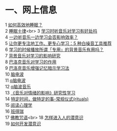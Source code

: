 一、网上信息
=====
1 [如何高效地睡眠？](http://www.zhihu.com/question/19551007)<br>
2 [睡眠十律](http://baike.baidu.com/link?url=uKJgaj8mu6u1CCFjhfPa2MZVId3wjgsdOY44HlA85-N128qYKs7FBhHUskUTFgLROO5A18FHwneR3T66Wd8Uu_)<br>
3 [学习时听音乐对学习有好处吗](http://zhidao.baidu.com/link?url=cFXC2bELKqdLMO4UPnAdZ8eez1YtRy9fhaTSV7MhzdvwinQn4wNDLWYSga7k_U2_2DZtsXisHCwVT2vQgwXysq)<br>
4 [一边听音乐一边学习会否影响效率？ ](http://www.zhihu.com/question/20276743)<br>
5 [让你更专注地工作、更专心学习：5 种白噪音工具推荐](http://sspai.com/27971/)<br>
6 [学习的时候播放所谓「专用」的背景音乐有用吗？ ](http://www.zhihu.com/question/20236766)<br>
7 [背景音乐对学习的影响研究 ](http://wenku.baidu.com/link?url=K9Lc1iIgI954wdXInGD9kXnbtWNZ25ONwSGRo3VmZ72h40xqlN_juF6gc_KQVLGnWH-Enc5wQdDVxmBPxMg0dUIVU8A40YnmveA4ipAyKlm)<br>
8 [巴洛克音乐对学习的作用](http://blog.sina.com.cn/s/blog_5cd4d9b90100ctyf.html)<br>
9 [巴洛克音乐增强记忆暗示学习法](http://www.jiyifa.com/qianneng/kaifa/78468.html)<br>
10 [脑电波](http://baike.baidu.com/link?url=6g3hO_UlrGDif5rKvGBAc_6j-n_55AV5lF1Dyw6b9B81OomdnULyxOTmVc6g8rfCmyvhbTNfcohU4cu6PsEu8HlNdDnuoqPuY8YBvzgCvu8fTiGYjzt5EVmCNMoSZxOh)<br>
11 [α脑电波](http://baike.baidu.com/view/2378442.htm)<br>
12 [α脑波音乐](http://baike.baidu.com/view/2904648.htm)<br>
13 [《音乐对情绪的影响》研究性学习 ](http://zhidao.baidu.com/question/1381672251160626900.html?fr=iks&word=%C1%F7%D0%D0%D2%F4%C0%D6%D0%C4%C0%ED%BD%A1%BF%B5&ie=gbk)<br>
14 [特定时间，做特定的事-常规仪式(rituals)](http://www.wisdomsnack.com/1406.html)<br>
15 [阅读心理学](http://baike.baidu.com/link?url=0X7VlKCOI3z34i_8UKePWyTHnf58BjHnRM4Sdvr_PKNGdxTLrBfAYrdPjjfQAdLwFAqQH0nK1Yf_ixXiBEqLDsi6m4s2Mi_T-5IjorsOttlXHGbS5W3XTw_hpE02YzQLthqYhv_TLA1CHPS4RSysHK)<br>
16 [班得瑞](http://baike.baidu.com/link?url=7YLSgvZkszGehEoFOIQ-hP-iGI-HVc4mxyI4OaU9IVqckf9E-dBAh74MsoOrOLwGQtmlfxqe7icd-iNJmPPa_MIFWyd-QdZ6E3seYWgMI-5HQnqw9tEun6e1fDkabNqX)<br>
17 [佛教咒语](http://baike.baidu.com/link?url=XBlX3jg_NrTBDY4z0rMgRQtKGvEBOBIr82uq68qZPNKf_9ZpuMDi9AR6onIMJ_KPuYOUlYKkxvNqnBtfyY2LC_)<br>
18 [怎样进入人的潜意识](http://zhidao.baidu.com/link?url=INLSFglkjqWx2gA204LrRMLGUkXHQcZrrvcObzKR3sE0Vj-dcsD6cSM_77ev3rgT23O6xR4Lqwwwli15FzeNpa)<br>
19 [如何开发潜意识](http://jingyan.baidu.com/article/08b6a591ea9ad614a8092295.html)<br>
[]()<br>
[]()<br>
[]()<br>
[]()<br>
[]()<br>
[]()<br>
[]()<br>
[]()<br>
[]()<br>
[]()<br>
[]()<br>
[]()<br>
[]()<br>
[]()<br>
[]()<br>
[]()<br>
[]()<br>
[]()<br>
[]()<br>


